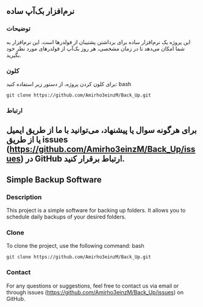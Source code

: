 ## نرم‌افزار بک‌آپ ساده

### توضیحات
این پروژه یک نرم‌افزار ساده برای برداشتن پشتیبان از فولدرها است. این نرم‌افزار به شما امکان می‌دهد تا در زمان مشخصی، هر روز بک‌آپ از فولدرهای مورد نظر خود بگیرید.

### کلون
برای کلون کردن پروژه، از دستور زیر استفاده کنید:
bash
```
git clone https://github.com/Amirho3einzM/Back_Up.git
```
### ارتباط
برای هرگونه سوال یا پیشنهاد، می‌توانید با ما از طریق ایمیل یا از طریق issues (https://github.com/Amirho3einzM/Back_Up/issues) در GitHub ارتباط برقرار کنید.
-------------------------------------------------------------------------------
## Simple Backup Software

### Description
This project is a simple software for backing up folders. It allows you to schedule daily backups of your desired folders.

### Clone
To clone the project, use the following command:
bash
```
git clone https://github.com/Amirho3einzM/Back_Up.git
```
### Contact
For any questions or suggestions, feel free to contact us via email or through issues (https://github.com/Amirho3einzM/Back_Up/issues) on GitHub.

